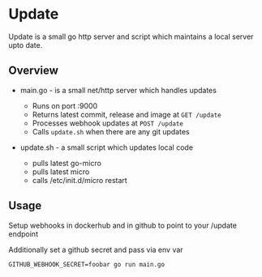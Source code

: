 # Update

Update is a small go http server and script which maintains a local server upto date.

## Overview

- main.go - is a small net/http server which handles updates
  * Runs on port :9000
  * Returns latest commit, release and image at `GET /update`
  * Processes webhook updates at `POST /update`
  * Calls `update.sh` when there are any git updates

- update.sh - a small script which updates local code
  * pulls latest go-micro
  * pulls latest micro
  * calls /etc/init.d/micro restart

## Usage

Setup webhooks in dockerhub and in github to point to your /update endpoint

Additionally set a github secret and pass via env var

```
GITHUB_WEBHOOK_SECRET=foobar go run main.go
```

